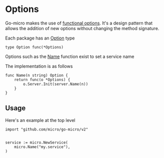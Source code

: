 # Options

Go-micro makes the use of [functional options](https://dave.cheney.net/2014/10/17/functional-options-for-friendly-apis). It's a design 
pattern that allows the addition of new options without changing the method signature. 

Each package has an [Option](https://godoc.org/github.com/micro/go-micro#Option) type

```
type Option func(*Options)
```

Options such as the [Name](https://godoc.org/github.com/micro/go-micro#Name) function exist to set a service name

The implementation is as follows

```
func Name(n string) Option {
	return func(o *Options) {
		o.Server.Init(server.Name(n))
	}
}
```

## Usage

Here's an example at the top level

```
import "github.com/micro/go-micro/v2"


service := micro.NewService(
	micro.Name("my.service"),
)
```
